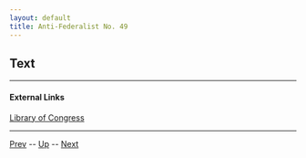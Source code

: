```yaml
---
layout: default
title: Anti-Federalist No. 49
---
```


## Text

---
#### External Links
[Library of Congress]()

---

[Prev](48.md) -- [Up](README.md) -- [Next](50.md)

